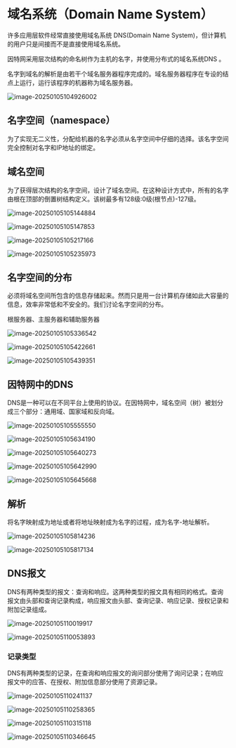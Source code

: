 # 域名系统（Domain Name System）

许多应用层软件经常直接使用域名系统 DNS(Domain Name System)，但计算机的用户只是间接而不是直接使用域名系统。

因特网采用层次结构的命名树作为主机的名字，并使用分布式的域名系统DNS 。

名字到域名的解析是由若干个域名服务器程序完成的。域名服务器程序在专设的结点上运行，运行该程序的机器称为域名服务器。

![image-20250105104926002](assets/image-20250105104926002.png)

## 名字空间（namespace）

为了实现无二义性，分配给机器的名字必须从名字空间中仔细的选择。该名字空间完全控制对名字和IP地址的绑定。

## 域名空间

为了获得层次结构的名字空间，设计了域名空间。在这种设计方式中，所有的名字由根在顶部的倒置树结构定义。该树最多有128级:0级(根节点)-127级。

![image-20250105105144884](assets/image-20250105105144884.png)

![image-20250105105147853](assets/image-20250105105147853.png)

![image-20250105105217166](assets/image-20250105105217166.png)

![image-20250105105235973](assets/image-20250105105235973.png)

## 名字空间的分布

必须将域名空间所包含的信息存储起来。然而只是用一台计算机存储如此大容量的 信息，效率非常低和不安全的。我们讨论名字空间的分布。

根服务器、主服务器和辅助服务器

![image-20250105105336542](assets/image-20250105105336542.png)

![image-20250105105422661](assets/image-20250105105422661.png)

![image-20250105105439351](assets/image-20250105105439351.png)

## 因特网中的DNS

DNS是一种可以在不同平台上使用的协议。在因特网中，域名空间（树）被划分成三个部分：通用域、国家域和反向域。

![image-20250105105555550](assets/image-20250105105555550.png)

![image-20250105105634190](assets/image-20250105105634190.png)

![image-20250105105640273](assets/image-20250105105640273.png)

![image-20250105105642990](assets/image-20250105105642990.png)

![image-20250105105645668](assets/image-20250105105645668.png)

## 解析

将名字映射成为地址或者将地址映射成为名字的过程，成为名字-地址解析。

![image-20250105105814236](assets/image-20250105105814236.png)

![image-20250105105817134](assets/image-20250105105817134.png)

## DNS报文

DNS有两种类型的报文：查询和响应。这两种类型的报文具有相同的格式。查询报文由头部和查询记录构成，响应报文由头部、查询记录、响应记录、授权记录和附加记录组成。

![image-20250105110019917](assets/image-20250105110019917.png)

![image-20250105110053893](assets/image-20250105110053893.png)

### 记录类型

DNS有两种类型的记录，在查询和响应报文的询问部分使用了询问记录；在响应报文中的应答、在授权、附加信息部分使用了资源记录。

![image-20250105110241137](assets/image-20250105110241137.png)

![image-20250105110258365](assets/image-20250105110258365.png)

![image-20250105110315118](assets/image-20250105110315118.png)

![image-20250105110346645](assets/image-20250105110346645.png)